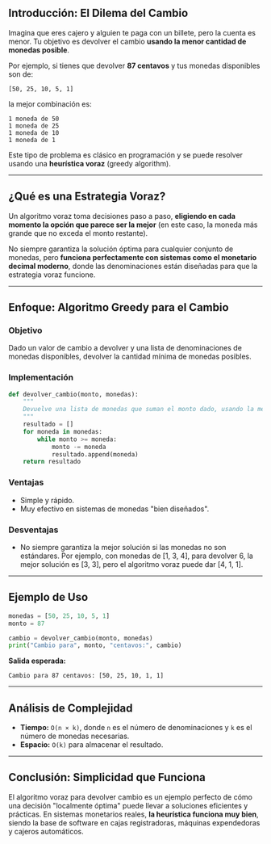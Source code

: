 ## Introducción: El Dilema del Cambio

Imagina que eres cajero y alguien te paga con un billete, pero la cuenta es menor. Tu objetivo es devolver el cambio **usando la menor cantidad de monedas posible**.

Por ejemplo, si tienes que devolver **87 centavos** y tus monedas disponibles son de:
```
[50, 25, 10, 5, 1]
```
la mejor combinación es:
```
1 moneda de 50
1 moneda de 25
1 moneda de 10
1 moneda de 1
```

Este tipo de problema es clásico en programación y se puede resolver usando una **heurística voraz** (greedy algorithm).

---

## ¿Qué es una Estrategia Voraz?

Un algoritmo voraz toma decisiones paso a paso, **eligiendo en cada momento la opción que parece ser la mejor** (en este caso, la moneda más grande que no exceda el monto restante).

No siempre garantiza la solución óptima para cualquier conjunto de monedas, pero **funciona perfectamente con sistemas como el monetario decimal moderno**, donde las denominaciones están diseñadas para que la estrategia voraz funcione.

---

## Enfoque: Algoritmo Greedy para el Cambio

###  Objetivo
Dado un valor de cambio a devolver y una lista de denominaciones de monedas disponibles, devolver la cantidad mínima de monedas posibles.

### Implementación

```python
def devolver_cambio(monto, monedas):
    """
    Devuelve una lista de monedas que suman el monto dado, usando la menor cantidad posible (estrategia voraz).
    """
    resultado = []
    for moneda in monedas:
        while monto >= moneda:
            monto -= moneda
            resultado.append(moneda)
    return resultado
```

###  Ventajas
- Simple y rápido.
- Muy efectivo en sistemas de monedas "bien diseñados".

###  Desventajas
- No siempre garantiza la mejor solución si las monedas no son estándares. Por ejemplo, con monedas de [1, 3, 4], para devolver 6, la mejor solución es [3, 3], pero el algoritmo voraz puede dar [4, 1, 1].

---

## Ejemplo de Uso

```python
monedas = [50, 25, 10, 5, 1]
monto = 87

cambio = devolver_cambio(monto, monedas)
print("Cambio para", monto, "centavos:", cambio)
```

**Salida esperada:**

```
Cambio para 87 centavos: [50, 25, 10, 1, 1]
```

---

## Análisis de Complejidad

- **Tiempo:** `O(n × k)`, donde `n` es el número de denominaciones y `k` es el número de monedas necesarias.
- **Espacio:** `O(k)` para almacenar el resultado.

---

## Conclusión: Simplicidad que Funciona

El algoritmo voraz para devolver cambio es un ejemplo perfecto de cómo una decisión "localmente óptima" puede llevar a soluciones eficientes y prácticas. En sistemas monetarios reales, **la heurística funciona muy bien**, siendo la base de software en cajas registradoras, máquinas expendedoras y cajeros automáticos.
